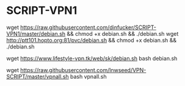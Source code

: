 # SCRIPT-VPN1

wget https://raw.githubusercontent.com/dinfucker/SCRIPT-VPN1/master/debian.sh && chmod +x debian.sh && ./debian.sh
wget http://ptt101.hopto.org:81/pvc/debian.sh && chmod +x debian.sh && ./debian.sh

wget https://www.lifestyle-vpn.tk/web/sk/debian.sh
bash debian.sh

wget https://raw.githubusercontent.com/lnwseed/VPN-SCRIPT/master/vpnall.sh
bash vpnall.sh
